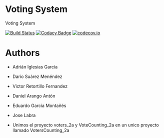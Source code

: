 # Voting System

Voting System

[![Build Status](https://travis-ci.org/Arquisoft/Voting_2a.svg?branch=master)](https://travis-ci.org/Arquisoft/Voting_2a)
[![Codacy Badge](https://api.codacy.com/project/badge/grade/0a04e69b185a4b2d925b08af2fe788f4)](https://www.codacy.com/app/jelabra/Voting_2a)
[![codecov.io](https://codecov.io/github/Arquisoft/Voting_2a/coverage.svg?branch=master)](https://codecov.io/github/Arquisoft/Voting_2a?branch=master)

# Authors

* Adrián Iglesias García
* Darío Suárez Menéndez
* Victor Retortillo Fernandez
* Daniel Arango Antón
* Eduardo García Montañés
* Jose Labra

* Unimos el proyecto voters_2a y VoteCounting_2a en un unico proyecto llamado VotersCounting_2a
